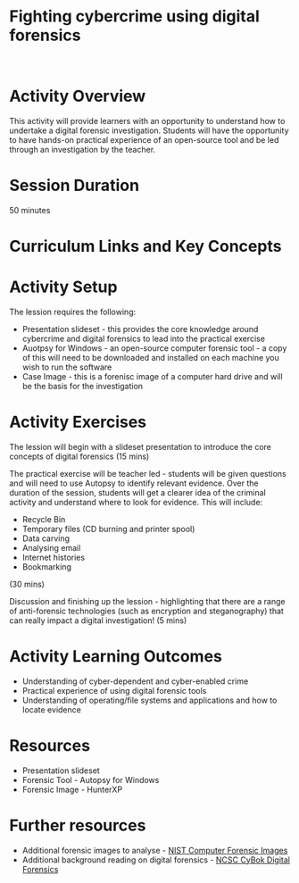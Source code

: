 # **Fighting cybercrime using digital forensics**
<br>

# Activity Overview
This activity will provide learners with an opportunity to understand how to undertake a digital forensic investigation. Students will have the opportunity to have hands-on practical experience of an open-source tool and be led through an investigation by the teacher.

# Session Duration
50 minutes

# Curriculum Links and Key Concepts


# Activity Setup
<p>The lession requires the following:

<ul>
<li>Presentation slideset - this provides the core knowledge around cybercrime and digital forensics to lead into the practical exercise
<li>Auotpsy for Windows - an open-source computer forensic tool - a copy of this will need to be downloaded and installed on each machine you wish to run the software
<li>Case Image - this is a forenisc image of a computer hard drive and will be the basis for the investigation
</ul>
</p>

# Activity Exercises

The lession will begin with a slideset presentation to introduce the core concepts of digital forensics (15 mins)

The practical exercise will be teacher led - students will be given questions and will need to use Autopsy to identify relevant evidence. Over the duration of the session, students will get a clearer idea of the criminal activity and understand where to look for evidence. This will include:

<ul>
<li>Recycle Bin
<li>Temporary files (CD burning and printer spool)
<li>Data carving
<li>Analysing email
<li>Internet histories
<li>Bookmarking 
</ul>

(30 mins)

Discussion and finishing up the lession - highlighting that there are a range of anti-forensic technologies (such as encryption and steganography) that can really impact a digital investigation! (5 mins)
<p>


# Activity Learning Outcomes
<ul>
<li>Understanding of cyber-dependent and cyber-enabled crime
<li>Practical experience of using digital forensic tools
<li>Understanding of operating/file systems and applications and how to locate evidence 

</ul>

# Resources

<ul>
<li>Presentation slideset
<li>Forensic Tool - Autopsy for Windows
<li>Forensic Image - HunterXP
</ul>

# Further resources

<ul>
<li>Additional forensic images to analyse - <a href="https://cfreds.nist.gov">NIST Computer Forensic Images </a></li>
<li>Additional background reading on digital forensics - <a href="https://www.cybok.org/media/downloads/Forensics_v1.0.1.pdf">NCSC CyBok Digital Forensics</a></li>
</ul>
